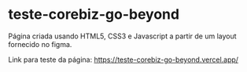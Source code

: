 # teste-corebiz-go-beyond
Página criada usando HTML5, CSS3 e Javascript a partir de um layout fornecido no figma.

Link para teste da página: https://teste-corebiz-go-beyond.vercel.app/
